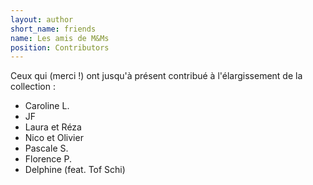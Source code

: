 ```yaml
---
layout: author
short_name: friends
name: Les amis de M&Ms
position: Contributors
---
```


Ceux qui (merci !) ont jusqu'à présent contribué à l'élargissement de la collection : 
- Caroline L.
- JF
- Laura et Réza
- Nico et Olivier
- Pascale S.
- Florence P.
- Delphine (feat. Tof Schi)